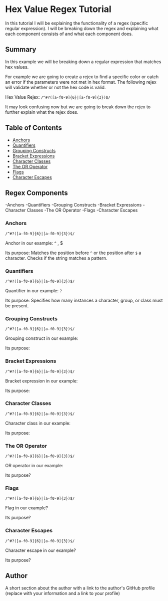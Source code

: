 # Hex Value Regex Tutorial

In this tutorial I will be explaining the functionality of a regex (specific regular expression). I will be breaking down the regex and explaining what each component consists of and what each component does.

## Summary

In this example we will be breaking down a regular expression that matches hex values.

For example we are going to create a rejex to find a specific color or catch an error if the parameters were not met in hex format. The following rejex will validate whether or not the hex code is valid.

Hex Value Rejex: `/^#?([a-f0-9]{6}|[a-f0-9]{3})$/`

It may look confusing now but we are going to break down the rejex to further explain what the rejex does.

## Table of Contents

- [Anchors](#anchors)
- [Quantifiers](#quantifiers)
- [Grouping Constructs](#grouping-constructs)
- [Bracket Expressions](#bracket-expressions)
- [Character Classes](#character-classes)
- [The OR Operator](#the-or-operator)
- [Flags](#flags)
- [Character Escapes](#character-escapes)

## Regex Components

-Anchors
-Quantifiers
-Grouping Constructs
-Bracket Expressions
-Character Classes
-The OR Operator
-Flags
-Character Escapes

### Anchors

`/^#?([a-f0-9]{6}|[a-f0-9]{3})$/`

Anchor in our example: ^ , $

Its purpose: Matches the position before `^` or the position after `$` a character. Checks if the string matches a pattern.

### Quantifiers

`/^#?([a-f0-9]{6}|[a-f0-9]{3})$/`

Quantifier in our example: `?`

Its purpose: Specifies how many instances a character, group, or class must be present.

### Grouping Constructs

`/^#?([a-f0-9]{6}|[a-f0-9]{3})$/`

Grouping construct in our example:

Its purpose:

### Bracket Expressions

`/^#?([a-f0-9]{6}|[a-f0-9]{3})$/`

Bracket expression in our example:

Its purpose:

### Character Classes

`/^#?([a-f0-9]{6}|[a-f0-9]{3})$/`

Character class in our example:

Its purpose:

### The OR Operator

`/^#?([a-f0-9]{6}|[a-f0-9]{3})$/`

OR operator in our example:

Its purpose?

### Flags

`/^#?([a-f0-9]{6}|[a-f0-9]{3})$/`

Flag in our example?

Its purpose?

### Character Escapes

`/^#?([a-f0-9]{6}|[a-f0-9]{3})$/`

Character escape in our example?

Its purpose?

## Author

A short section about the author with a link to the author's GitHub profile (replace with your information and a link to your profile)
